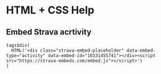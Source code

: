 # HTML + CSS Help

## Embed Strava acrtivity

```{r}
tags$div(
  HTML('<div class="strava-embed-placeholder" data-embed-type="activity" data-embed-id="10331455741"></div><script src="https://strava-embeds.com/embed.js"></script>')
)
```
